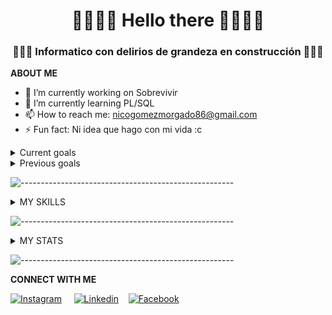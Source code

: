 <h1 align="center" width="800px"> 
🫰🙋‍♂️🫡 Hello there 🙋‍♂️🫡🫰
</h1>

<h3 align="center">
👨‍💻👷 Informatico con delirios de grandeza en construcción 👷👨‍💻
</h3>

**ABOUT ME**

- 🔭 I’m currently working on Sobrevivir
- 🌱 I’m currently learning PL/SQL
- 📫 How to reach me: nicogomezmorgado86@gmail.com
- ⚡ Fun fact: Ni idea que hago con mi vida :c

<details>
  <summary>Current goals</summary>

- 🥅 2024 Goals:
  - [x] 💻 Aprender Latex
  - [ ] 💻 Aprender Assembler
  - [ ] 📘 Cerrar el primer semestre de universidad
  - [ ] 📘 Cerrar el segundo semestre de universidad
  - [ ] 🛸 Crear un proyecto propio en un lenguaje nuevo

</details>

<details>
  <summary>Previous goals</summary>

- 🥅 2023 Goals:
  - [x] 📖 Terminar tercer año
  - [x] 🔨 Realizar la practica profesional 1

</details>

![-----------------------------------------------------](https://raw.githubusercontent.com/andreasbm/readme/master/assets/lines/aqua.png)

<details>
  <summary>MY SKILLS</summary>

<!--
  <div align="center">
    <i>Languages, Frameworks, and Tools are ordered by proficiency (highest to lowest)</i>
  </div>
-->

  <div align="center"><h3>Languages</h3></div>
  <table align="center" width="400px">
    <tbody>
      <tr valign="top">
        <td width="80px" align="center">
          <span><sup><b>Python</b></sup></span><br />
          <img alt="Python" title="Python" width="40px" src="https://raw.githubusercontent.com/devicons/devicon/master/icons/python/python-original.svg" />
        </td>
        <td width="80px" align="center">
          <span><sup><b>PL/SQL</b></sup></span><br />
          <img alt="PL/SQL" title="PL/SQL" width="40px" src="https://raw.githubusercontent.com/devicons/devicon/master/icons/postgresql/postgresql-original-wordmark.svg" />
        </td>
        <td width="80px" align="center">
          <span><sup><b>C</b></sup></span><br />
          <img alt="C" title="C" width="40px" src="https://raw.githubusercontent.com/devicons/devicon/master/icons/c/c-line.svg" />
        </td>
      </tr>
    </tbody>
  </table>

  <div align="center"><h3>Frameworks and Libraries</h3></div>
  <table align="center" width="400px">
    <tbody>
      <tr valign="top">
        <td width="80px" align="center">
          <span><sup><b>Arduino</b></sup></span><br />
          <img alt="Arduino" title="Arduino" width="40px" src="https://raw.githubusercontent.com/tandpfun/skill-icons/main/icons/Arduino.svg" />
        </td>
        <td width="80px" align="center">
          <span><sup><b>LaTeX</b></sup></span><br />
          <img alt="LaTeX" title="LaTeX" width="40px" src="https://raw.githubusercontent.com/devicons/devicon/master/icons/latex/latex-original.svg" />
        </td>
      </tr>
    </tbody>
  </table>

  <div align="center"><h3>Tools</h3></div>
  <table align="center" width="400px">
    <tbody>
      <tr valign="top">
        <td width="80px" align="center">
          <span><sup><b>Git</b></sup></span><br />
          <img alt="Git" title="Git" width="40px" src="https://raw.githubusercontent.com/devicons/devicon/master/icons/git/git-plain-wordmark.svg" />
        </td>
      </tr>
    </tbody>
  </table>
</details>

![-----------------------------------------------------](https://raw.githubusercontent.com/andreasbm/readme/master/assets/lines/aqua.png)

<details>
  <summary>MY STATS</summary>
  <div align="center">
    <a href="https://github.com/NicoxlkboUni" target="_blank">
      <img src="https://github-readme-stats.vercel.app/api/top-langs/?username=NicoxlkboUni&theme=midnight-purple&show_icons=true&hide_border=true&layout=compact" alt="github-stats" width="500" height="200"/>
    </a>
    <br />
    <a href="https://github.com/NicoxlkboUni" target="_blank">
      <img src="https://streak-stats.demolab.com?user=NicoxlkboUni&theme=dark&locale=es&date_format=j%20M%5B%20Y%5D" alt="github-stats" width="500" height="200"/>
    </a>
    <br />
    <a href="https://github.com/NicoxlkboUni" target="_blank">
      <img src="https://github-readme-stats.vercel.app/api?username=NicoxlkboUni&theme=midnight-purple&show_icons=true&hide_border=true&count_private=true" alt="github-stats" width="500" height="200"/>
    </a>
  </div>
</details>

![-----------------------------------------------------](https://raw.githubusercontent.com/andreasbm/readme/master/assets/lines/aqua.png)

**CONNECT WITH ME**

[<img title="Instagram" height=30px src="https://raw.githubusercontent.com/rahuldkjain/github-profile-readme-generator/master/src/images/icons/Social/instagram.svg" />][instagram] &nbsp;&nbsp;&nbsp;
[<img title="Linkedin" height=30px src="https://raw.githubusercontent.com/rahuldkjain/github-profile-readme-generator/master/src/images/icons/Social/linked-in-alt.svg" />][linkedin] &nbsp;&nbsp;
[<img title="Facebook" height=30px src="https://raw.githubusercontent.com/rahuldkjain/github-profile-readme-generator/master/src/images/icons/Social/facebook-alt.svg" />][facebook]
&nbsp;&nbsp;

[instagram]: https://www.instagram.com/nicoxlkbo/
[linkedin]: https://www.linkedin.com/in/nicol%C3%A1s-g%C3%B3mez-morgado-3697691a5/
[facebook]: https://web.facebook.com/nicolasgomezmorgado?

